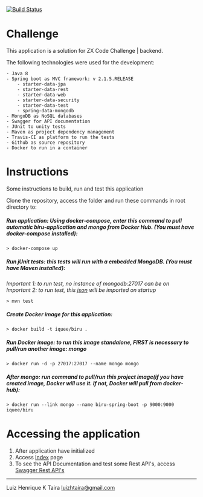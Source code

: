 [![Build Status](https://travis-ci.org/iquee/biru.svg?branch=master)](https://travis-ci.org/iquee/biru)

# Challenge
<p>This application is a solution for ZX Code Challenge | backend.</p>
<p>The following technologies were used for the development:</p>
 	
	- Java 8
	- Spring boot as MVC framework: v 2.1.5.RELEASE
		- starter-data-jpa
		- starter-data-rest
		- starter-data-web
		- starter-data-security
		- starter-data-test
		- spring-data-mongodb
	- MongoDB as NoSQL databases					
	- Swagger for API documentation
	- JUnit to unity tests
	- Maven as project dependency management
	- Travis-CI as platform to run the tests
	- Github as source repository
	- Docker to run in a container 

# Instructions
<p>Some instructions to build, run and test this application</p>
<p>Clone the repository, access the folder and run these commands in root directory to:</p>

##### Run application: Using docker-compose, enter this command to pull automatic biru-application and mongo from Docker Hub. <strong>(You must have docker-compose installed)</strong>:
	> docker-compose up

##### Run jUnit tests: this tests will run with a embedded MongoDB. <strong>(You must have Maven installed)</strong>:
<em>Important 1: to run test, no instance of mongodb:27017 can be on</em><br>
<em>Important 2: to run test, this [json](https://github.com/ZXVentures/code-challenge/blob/master/files/pdvs.json) will be imported on startup</em>

	> mvn test

##### Create Docker image for this application:
	> docker build -t iquee/biru .

##### Run Docker image: to run this image standalone, FIRST is necessary to pull/run another image: mongo
	> docker run -d -p 27017:27017 --name mongo mongo

##### After mongo: run command to pull/run this project image(if you have created image, Docker will use it. If not, Docker will pull from docker-hub):
	> docker run --link mongo --name biru-spring-boot -p 9000:9000 iquee/biru


# Accessing the application
1. After application have initialized
2. Access [Index](http://localhost:9000) page
3. To see the API Documentation and test some Rest API's, access [Swagger Rest API's](http://localhost:9000/swagger-ui.html)

___


Luiz Henrique K Taira
luizhtaira@gmail.com